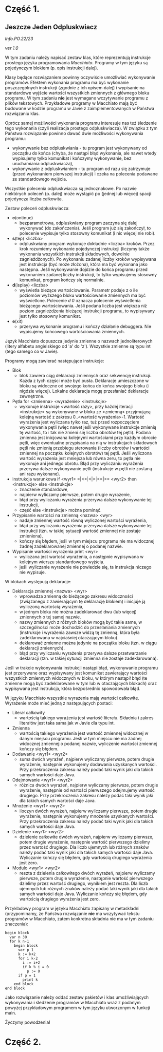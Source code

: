 # Część 1.

## Jeszcze Jeden Odpluskwiacz

*Info.PO.22/23*

*ver 1.0*

W tym zadaniu należy napisać zestaw klas, które reprezentują instrukcje prostego języka programowania *Macchiato*. Programy w tym języku są pojedynczym blokiem (p. opis instrukcji dalej).

Klasy będące rozwiązaniem powinny oczywiście umożliwiać wykonywanie programów. Efektem wykonania programu ma być wykonanie poszczególnych instrukcji (zgodnie z ich opisem dalej) i wypisanie na standardowe wyjście wartości wszystkich zmiennych z głównego bloku programu. W tym zadaniu **nie** jest wymagane wczytywanie programu z plików tekstowych. Przykładowe programy w Macchiato mają być budowane w kodzie programu w Javie z zaimplementowanych w Państwa rozwiązaniu klas.

Oprócz samej możliwości wykonania programu interesuje nas też śledzenie tego wykonania (czyli realizacja prostego odpluskwiacza). W związku z tym Państwa rozwiązanie powinno dawać dwie możliwości wykonywania programu:
- wykonywanie bez odpluskwiania - tu program jest wykonywany od początku do końca (chyba, że nastąpi błąd wykonania, ale nawet wtedy wypisujemy tylko komunikat i kończymy wykonywanie, bez uruchamiania odpluskwiacza),
- wykonywanie z odpluskwianiem - tu program od razu się zatrzymuje (przed wykonaniem pierwszej instrukcji) i czeka na polecenia podawane ze standardowego wejścia.

Wszystkie polecenia odpluskwiacza są jednoznakowe. Po nazwie niektórych poleceń (p. dalej) może wystąpić po (jednej lub więcej) spacji pojedyncza liczba całkowita.

Zestaw poleceń odpluskwiacza:
- **c**(ontinue)
  - bezparametrowa, odpluskwiany program zaczyna się dalej wykonywać (do zakończenia). Jeśli program już się zakończył, to polecenie wypisuje tylko stosowny komunikat (i nic więcej nie robi).
- **s**(tep) \<liczba\>
  - odpluskwiany program wykonuje dokładnie \<liczba\> kroków. Przez krok rozumiemy wykonanie pojedynczej instrukcji (liczymy także wykonania wszystkich instrukcji składowych, dowolnie zagnieżdżonych). Po wykonaniu zadanej liczby kroków wypisywana jest instrukcja (być może złożona), która ma być wykonana jako następna. Jeśli wykonywanie dojdzie do końca programu przed wykonaniem zadanej liczby instrukcji, to tylko wypisujemy stosowny komunikat, program kończy się normalnie.
- **d**(isplay) \<liczba\>
  - wyświetla bieżące wartościowanie. Parametr podaje z o ile poziomów wyższego bloku wartościowanie zmiennych ma być wyświetlone. Polecenie *d 0* oznacza polecenie wyświetlenia bieżącego wartościowania. Jeśli podana liczba jest większa niż poziom zagnieżdżenia bieżącej instrukcji programu, to wypisywany jest tylko stosowny komunikat.
- **e**(xit)
  - przerywa wykonanie programu i kończy działanie debuggera. Nie wypisujemy końcowego wartościowania zmiennych.

Język Macchiato dopuszcza jedynie zmienne o nazwach jednoliterowych (litery alfabetu angielskiego od 'a' do 'z'). Wszystkie zmienne są typu int (tego samego co w Javie).

Programy mogą zawierać następujące instrukcje:
- Blok
  - blok zawiera ciąg deklaracji zmiennych oraz sekwencję instrukcji. Każda z tych części może być pusta. Deklaracje umieszczone w bloku są widoczne od swojego końca do końca swojego bloku (i nigdzie więcej). Lokalne deklaracja mogą przesłaniać deklaracje zewnętrzne.
- Pętla for \<zmienna\> \<wyrażenie\> \<instrukcje\>
  - wykonuje instrukcje <wartość razy>, przy każdej iteracji \<instrukcje\> są wykonywane w bloku ze \<zmienną\> przyjmującą kolejną wartość z zakresu 0..\<wartość wyrażenia\>-1. Wartość wyrażenia jest wyliczana tylko raz, tuż przed rozpoczęciem wykonywania pętli (więc nawet jeśli wykonywane instrukcje zmienią tę wartość, to i tak nie zmieni się liczba obrotów tej pętli). Podana zmienna jest inicjowana kolejnymi wartościami przy każdym obrocie pętli, więc ewentualne przypisania na nią w instrukcjach składowych pętli nie zmienią przebiegu sterowania (liczby obrotów i wartości zmiennej na początku kolejnych obrotów) tej pętli. Jeśli wyliczona wartość wyrażenia jest mniejsza lub równa zeru, to pętla nie wykonuje ani jednego obrotu. Błąd przy wyliczaniu wyrażenia przerywa dalsze wykonywanie pętli (instrukcje w pętli nie zostaną ani razu wykonane).
- Instrukcja warunkowa if \<wyr1\> =|\<\>|\<|\>|\<=|\>= \<wyr2\> then \<instrukcje\> else \<instrukcje\>
  - znaczenie standardowe,
  - najpierw wyliczamy pierwsze, potem drugie wyrażenie,
  - błąd przy wyliczaniu wyrażenia przerywa dalsze wykonywanie tej instrukcji,
  - część else \<instrukcje\> można pominąć.
- Przypisanie wartości na zmienną \<nazwa\> \<wyr\>
  - nadaje zmiennej wartość równą wyliczonej wartości wyrażenia,
  - błąd przy wyliczaniu wyrażenia przerywa dalsze wykonywanie tej instrukcji (tzn. w takiej sytuacji wartość zmiennej nie zostaje zmieniona),
  - kończy się błędem, jeśli w tym miejscu programu nie ma widocznej żadnej zadeklarowanej zmiennej o podanej nazwie.
- Wypisanie wartości wyrażenia print \<wyr\>
  - wyliczana jest wartość wyrażenia, a następnie wypisywana w kolejnym wierszu standardowego wyjścia.
  - jeśli wyliczanie wyrażenie nie powiedzie się, ta instrukcja niczego nie wypisuje.

W blokach występują deklaracje:
- Deklaracja zmiennej \<nazwa\> \<wyr\>
  - wprowadza zmienną do bieżącego zakresu widoczności (związanego z zawierającym tę deklarację blokiem) i inicjuje ją wyliczoną wartością wyrażenia,
  - w jednym bloku nie można zadeklarować dwu (lub więcej) zmiennych o tej samej nazwie.
  - nazwy zmiennych z różnych bloków mogą być takie same, w szczególności może dochodzić do przesłaniania zmiennych (instrukcje i wyrażenia zawsze widzą tę zmienną, która była zadeklarowana w najciaśniej otaczającym bloku).
  - deklarować zmienne można jedynie na początku bloku (tzn. w ciągu deklaracji zmiennych).
  - błąd przy wyliczaniu wyrażenia przerywa dalsze przetwarzanie deklaracji (tzn. w takiej sytuacji zmienna nie zostaje zadeklarowana).

Jeśli w trakcie wykonywania instrukcji nastąpi błąd, wykonywanie programu jest przerywane oraz
wypisywany jest komunikat zawierający wartości wszystkich zmiennych widocznych w bloku, w którym
nastąpił błąd (te zmienne mogą być zadeklarowane w tym lub w otaczających blokach) oraz wypisywana
jest instrukcja, która bezpośrednio spowodowała błąd.

W języku Macchiato wszystkie wyrażenia mają wartości całkowite. Wyrażenie może mieć jedną z
następujących postaci:
- Literał całkowity
  - wartością takiego wyrażenia jest wartość literału. Składnia i zakres literałów jest taka sama jak w Javie dla typu int.
- Zmienna
  - wartością takiego wyrażenia jest wartość zmiennej widocznej w danym miejscu programu. Jeśli w tym miejscu nie ma żadnej widocznej zmiennej o podanej nazwie, wyliczenie wartości zmiennej kończy się błędem.
- Dodawanie \<wyr1\> \<wyr2\>
  - suma dwóch wyrażeń, najpierw wyliczamy pierwsze, potem drugie wyrażenie, następnie wykonujemy dodawania uzyskanych wartości. Przy przekroczenia zakresu należy podać taki wynik jaki dla takich samych wartości daje Java.
- Odejmowanie \<wyr1\> \<wyr2\>
  - różnica dwóch wyrażeń, najpierw wyliczamy pierwsze, potem drugie wyrażenie, następnie od wartości pierwszego odejmujemy wartość drugiego. Przy przekroczenia zakresu należy podać taki wynik jaki dla takich samych wartości daje Java.
- Mnożenie \<wyr1\> \<wyr2\>
  - iloczyn dwóch wyrażeń, najpierw wyliczamy pierwsze, potem drugie wyrażenie, następnie wykonujemy mnożenie uzyskanych wartości. Przy przekroczenia zakresu należy podać taki wynik jaki dla takich samych wartości daje Java.
- Dzielenie \<wyr1\> \<wyr2\>
  - dzielenie całkowite dwóch wyrażeń, najpierw wyliczamy pierwsze, potem drugie wyrażenie, następnie wartość pierwszego dzielimy przez wartość drugiego. Dla liczb ujemnych lub różnych znaków należy podać taki wynik jaki dla takich samych wartości daje Java. Wyliczanie kończy się błędem, gdy wartością drugiego wyrażenia jest zero.
- Modulo \<wyr1\> \<wyr2\>
  - reszta z dzielenia całkowitego dwóch wyrażeń, najpierw wyliczamy pierwsze, potem drugie wyrażenie, następnie wartość pierwszego dzielimy przez wartość drugiego, wynikiem jest reszta. Dla liczb ujemnych lub różnych znaków należy podać taki wynik jaki dla takich samych wartości daje Java. Wyliczanie kończy się błędem, gdy wartością drugiego wyrażenia jest zero.

Przykładowy program w języku Macchiato zapisany w metaskładni (przypominamy, że Państwa rozwiązanie **nie** ma wczytywać tekstu programów w Macchiato, zatem konkretna składnia nie ma w tym zadaniu znaczenia):
```
begin block
  var n 30
  for k n-1
    begin block
      var p 1
      k := k+2
      for i k-2
        i := i+2
        if k % i = 0
          p := 0
      if p = 1
        print k
    end block
end block
```
Jako rozwiązanie należy oddać zestaw pakietów i klas umożliwiających wykonywania i śledzenie programów w Macchiato wraz z podanym powyżej przykładowym programem w tym języku utworzonym w funkcji main.

Życzymy powodzenia!

# Część 2.

